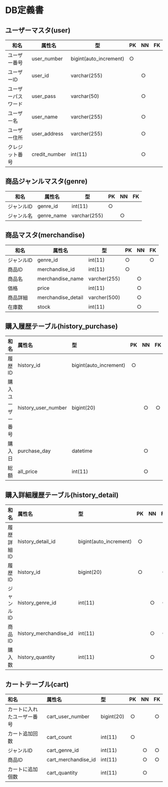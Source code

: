 # DB定義書

## ユーザーマスタ(user)

|和名|属性名|型|PK|NN|FK|
|---|-----|--|--|--|--|
|ユーザー番号|user_number|bigint(auto_increment)|○|||
|ユーザーID|user_id|varchar(255)||○||
|ユーザーパスワード|user_pass|varchar(50)||○||
|ユーザー名|user_name|varcher(255)||○||
|ユーザー住所|user_address|varcher(255)||○||
|クレジット番号|credit_number|int(11)||○||

## 商品ジャンルマスタ(genre)

|和名|属性名|型|PK|NN|FK|
|---|-----|--|--|--|--|
|ジャンルID|genre_id|int(11)|○|||
|ジャンル名|genre_name|varchar(255)||○||

## 商品マスタ(merchandise)

|和名|属性名|型|PK|NN|FK|
|---|-----|--|--|--|--|
|ジャンルID|genre_id|int(11)|○||○|
|商品ID|merchandise_id|int(11)|○|||
|商品名|merchandise_name|varcher(255)||○||
|価格|price|int(11)||○||
|商品詳細|merchandise_detail|varcher(500)||○||
|在庫数|stock|int(11)||○||

## 購入履歴テーブル(history_purchase)

|和名|属性名|型|PK|NN|FK|
|:---|:---|:---|:---:|:---:|:---:|
|履歴ID|history_id|bigint(auto_increment)|○|||
|購入ユーザー番号|history_user_number|bigint(20)||○|○|
|購入日|purchase_day|datetime||○||
|総額|all_price|int(11)||○||

## 購入詳細履歴テーブル(history_detail)

|和名|属性名|型|PK|NN|FK|
|:---|:---|:---|:---:|:---:|:---:|
|履歴詳細ID|history_detail_id|bigint(auto_increment)|○|||
|履歴ID|history_id|bigint(20)|○||○|
|ジャンルID|history_genre_id|int(11)||○|○|
|商品ID|history_merchandise_id|int(11)||○|○|
|購入数|history_quantity|int(11)||○||

## カートテーブル(cart)

|和名|属性名|型|PK|NN|FK|
|:---|:---|:---|:---:|:---:|:---:|
|カートに入れたユーザー番号|cart_user_number|bigint(20)|○||○|
|カート追加回数|cart_count|int(11)|○|||
|ジャンルID|cart_genre_id|int(11)||○|○|
|商品ID|cart_merchandise_id|int(11)||○|○|
|カートに追加個数|cart_quantity|int(11)||○||
